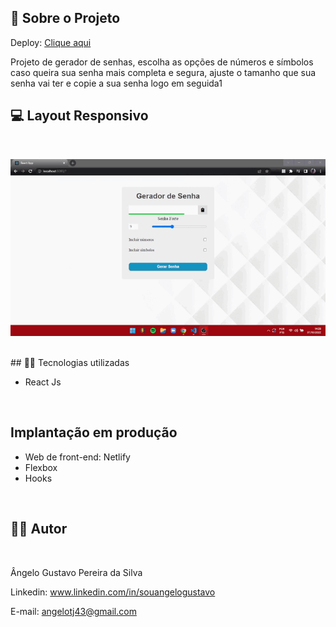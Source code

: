 
## 🔗 Sobre o Projeto

Deploy:  [Clique aqui](https://pizzaria-diamonds.netlify.app/)

<p>
Projeto de gerador de senhas, escolha as opções de números e símbolos caso queira sua senha mais completa e segura, ajuste o tamanho que sua senha vai ter e copie a sua senha logo em seguida1 
</p>


## 💻 Layout Responsivo
<br>
<p align='center'>
<img width='700' src='/src/gifdemo/gif-demo.gif'>
</p>

<br>
## 🧑‍💻 Tecnologias utilizadas
<br>

- React Js

<br>

## Implantação em produção

- Web de front-end: Netlify
- Flexbox
- Hooks
<br>

## 🧑‍💻 Autor
<br>

Ângelo Gustavo Pereira da Silva

Linkedin: www.linkedin.com/in/souangelogustavo

E-mail: angelotj43@gmail.com
